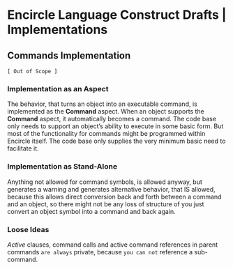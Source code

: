 ﻿Encircle Language Construct Drafts | Implementations
====================================================

Commands Implementation
-----------------------

`[ Out of Scope ]`

### Implementation as an Aspect

The behavior, that turns an object into an executable command, is implemented as the __Command__ aspect. When an object supports the __Command__ aspect, it automatically becomes a command. The code base only needs to support an object’s ability to execute in some basic form. But most of the functionality for commands might be programmed within Encircle itself. The code base only supplies the very minimum basic need to facilitate it.

### Implementation as Stand-Alone

Anything not allowed for command symbols, is allowed anyway, but generates a warning and generates alternative behavior, that IS allowed, because this allows direct conversion back and forth between a command and an object, so there might not be any loss of structure of you just convert an object symbol into a command and back again.

### Loose Ideas

*Active* clauses, command calls and active command references in parent commands `are always` private, because `you can not` reference a sub-command.
